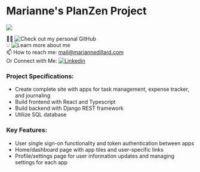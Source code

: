# Marianne's PlanZen Project

![](https://komarev.com/ghpvc/?username=Marianne-PlanZen)

   👱‍♀️ ![Check out my personal GitHub](https://www.github.com/dillardm89)  
   💡 ![Learn more about me](https://www.mariannedillard.com)  
   📫 How to reach me: mail@mariannedillard.com  
   Or Connect with Me: [![Linkedin](https://i.stack.imgur.com/gVE0j.png)](https://www.linkedin.com/in/dillardm)  
   
### Project Specifications:

- Create complete site with apps for task management, expense tracker, and journaling
- Build frontend with React and Typescript
- Build backend with Django REST framework
- Utilize SQL database

### Key Features:

- User single sign-on functionality and token authentication between apps
- Home/dashboard page with app tiles and user-specific links
- Profile/settings page for user information updates and managing settings for each app
